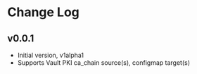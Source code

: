 # Change Log

## v0.0.1

- Initial version, v1alpha1
- Supports Vault PKI ca_chain source(s), configmap target(s)
